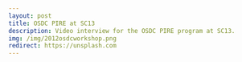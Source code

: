 ```yaml
---
layout: post
title: OSDC PIRE at SC13
description: Video interview for the OSDC PIRE program at SC13.
img: /img/2012osdcworkshop.png
redirect: https://unsplash.com
---
```




